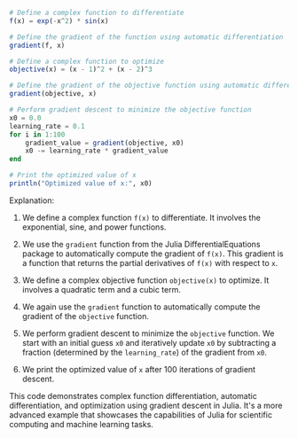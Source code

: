 ```julia
# Define a complex function to differentiate
f(x) = exp(-x^2) * sin(x)

# Define the gradient of the function using automatic differentiation
gradient(f, x)

# Define a complex function to optimize
objective(x) = (x - 1)^2 + (x - 2)^3

# Define the gradient of the objective function using automatic differentiation
gradient(objective, x)

# Perform gradient descent to minimize the objective function
x0 = 0.0
learning_rate = 0.1
for i in 1:100
    gradient_value = gradient(objective, x0)
    x0 -= learning_rate * gradient_value
end

# Print the optimized value of x
println("Optimized value of x:", x0)

```

Explanation:

1. We define a complex function `f(x)` to differentiate. It involves the exponential, sine, and power functions.

2. We use the `gradient` function from the Julia DifferentialEquations package to automatically compute the gradient of `f(x)`. This gradient is a function that returns the partial derivatives of `f(x)` with respect to `x`.

3. We define a complex objective function `objective(x)` to optimize. It involves a quadratic term and a cubic term.

4. We again use the `gradient` function to automatically compute the gradient of the `objective` function.

5. We perform gradient descent to minimize the `objective` function. We start with an initial guess `x0` and iteratively update `x0` by subtracting a fraction (determined by the `learning_rate`) of the gradient from `x0`.

6. We print the optimized value of `x` after 100 iterations of gradient descent.

This code demonstrates complex function differentiation, automatic differentiation, and optimization using gradient descent in Julia. It's a more advanced example that showcases the capabilities of Julia for scientific computing and machine learning tasks.